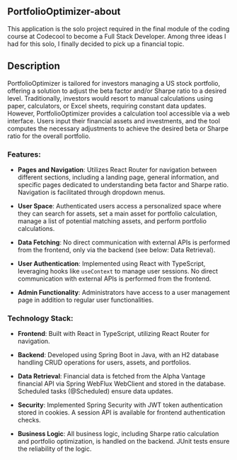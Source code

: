 ## PortfolioOptimizer-about

This application is the solo project required in the final module of the coding course at Codecool to become a Full Stack Developer.
Among three ideas I had for this solo, I finally decided to pick up a financial topic.

## Description

PortfolioOptimizer is tailored for investors managing a US stock portfolio, offering a solution to adjust the beta factor and/or Sharpe ratio to a desired level. Traditionally, investors would resort to manual calculations using paper, calculators, or Excel sheets, requiring constant data updates. However, PortfolioOptimizer provides a calculation tool accessible via a web interface. Users input their financial assets and investments, and the tool computes the necessary adjustments to achieve the desired beta or Sharpe ratio for the overall portfolio.

### Features:

- **Pages and Navigation**: Utilizes React Router for navigation between different sections, including a landing page, general information, and specific pages dedicated to understanding beta factor and Sharpe ratio. Navigation is facilitated through dropdown menus.

- **User Space**: Authenticated users access a personalized space where they can search for assets, set a main asset for portfolio calculation, manage a list of potential matching assets, and perform portfolio calculations.

- **Data Fetching**: No direct communication with external APIs is performed from the frontend, only via the backend (see below: Data Retrieval).

- **User Authentication**: Implemented using React with TypeScript, leveraging hooks like `useContext` to manage user sessions. No direct communication with external APIs is performed from the frontend.

- **Admin Functionality**: Administrators have access to a user management page in addition to regular user functionalities.

### Technology Stack:

- **Frontend**: Built with React in TypeScript, utilizing React Router for navigation.
  
- **Backend**: Developed using Spring Boot in Java, with an H2 database handling CRUD operations for users, assets, and portfolios.
  
- **Data Retrieval**: Financial data is fetched from the Alpha Vantage financial API via Spring WebFlux WebClient and stored in the database. Scheduled tasks (@Scheduled) ensure data updates.

- **Security**: Implemented Spring Security with JWT token authentication stored in cookies. A session API is available for frontend authentication checks.

- **Business Logic**: All business logic, including Sharpe ratio calculation and portfolio optimization, is handled on the backend. JUnit tests ensure the reliability of the logic.

